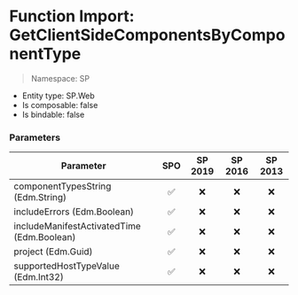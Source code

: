 # Function Import: GetClientSideComponentsByComponentType

> Namespace: SP

- Entity type: SP.Web
- Is composable: false
- Is bindable: false

### Parameters

Parameter | SPO | SP 2019 | SP 2016 | SP 2013
----------|:---:|:-------:|:-------:|:-------:
componentTypesString (Edm.String) | ✅ | ❌ | ❌ | ❌
includeErrors (Edm.Boolean) | ✅ | ❌ | ❌ | ❌
includeManifestActivatedTime (Edm.Boolean) | ✅ | ❌ | ❌ | ❌
project (Edm.Guid) | ✅ | ❌ | ❌ | ❌
supportedHostTypeValue (Edm.Int32) | ✅ | ❌ | ❌ | ❌